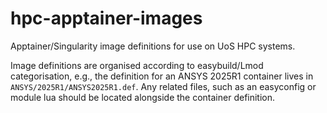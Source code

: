# hpc-apptainer-images
Apptainer/Singularity image definitions for use on UoS HPC systems.

Image definitions are organised according to easybuild/Lmod categorisation, e.g., the definition for an ANSYS 2025R1 container lives in `ANSYS/2025R1/ANSYS2025R1.def`.
Any related files, such as an easyconfig or module lua should be located alongside the container definition.
